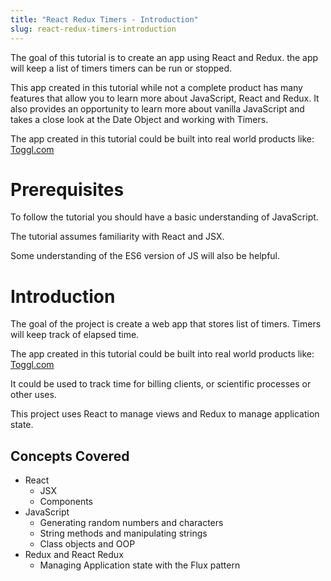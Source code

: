 ```yaml
---
title: "React Redux Timers - Introduction"
slug: react-redux-timers-introduction
---
```


The goal of this tutorial is to create an app using React and Redux.
the app will keep a list of timers timers can be run or stopped.

This app created in this tutorial while not a complete product has
many features that allow you to learn more about JavaScript, React
and Redux. It also provides an opportunity to learn more about
vanilla JavaScript and takes a close look at the Date Object and
working with Timers.

The app created in this tutorial could be built into real world
products like: [Toggl.com](http://toggl.com)

# Prerequisites

To follow the tutorial you should have a basic understanding of JavaScript.

The tutorial assumes familiarity with React and JSX.

Some understanding of the ES6 version of JS will also be helpful.

# Introduction

The goal of the project is create a web app that stores list of timers.
Timers will keep track of elapsed time.

The app created in this tutorial could be built into real world
products like: [Toggl.com](http://toggl.com)

It could be used to track time for billing clients, or scientific
processes or other uses.

This project uses React to manage views and Redux to manage
application state.

## Concepts Covered

- React
  - JSX
  - Components
- JavaScript
  - Generating random numbers and characters
  - String methods and manipulating strings
  - Class objects and OOP
- Redux and React Redux
  - Managing Application state with the Flux pattern
